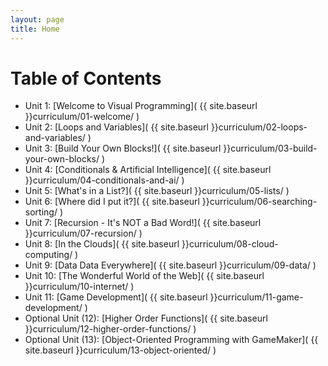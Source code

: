 ```yaml
---
layout: page
title: Home
---
```



Table of Contents
=================
 * Unit 1: [Welcome to Visual Programming]( {{ site.baseurl }}curriculum/01-welcome/ )
 * Unit 2: [Loops and Variables]( {{ site.baseurl }}curriculum/02-loops-and-variables/ )
 * Unit 3: [Build Your Own Blocks!]( {{ site.baseurl }}curriculum/03-build-your-own-blocks/ )
 * Unit 4: [Conditionals & Artificial Intelligence]( {{ site.baseurl }}curriculum/04-conditionals-and-ai/ )
 * Unit 5: [What's in a List?]( {{ site.baseurl }}curriculum/05-lists/ )
 * Unit 6: [Where did I put it?]( {{ site.baseurl }}curriculum/06-searching-sorting/ )
 * Unit 7: [Recursion - It's NOT a Bad Word!]( {{ site.baseurl }}curriculum/07-recursion/ )
 * Unit 8: [In the Clouds]( {{ site.baseurl }}curriculum/08-cloud-computing/ )
 * Unit 9: [Data Data Everywhere]( {{ site.baseurl }}curriculum/09-data/ )
 * Unit 10: [The Wonderful World of the Web]( {{ site.baseurl }}curriculum/10-internet/ )
 * Unit 11: [Game Development]( {{ site.baseurl }}curriculum/11-game-development/ )
 * Optional Unit (12): [Higher Order Functions]( {{ site.baseurl }}curriculum/12-higher-order-functions/ )
 * Optional Unit (13): [Object-Oriented Programming with GameMaker]( {{ site.baseurl }}curriculum/13-object-oriented/ )
 






